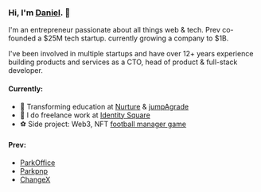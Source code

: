 ### Hi, I'm [Daniel](https://danielpaul.me). 👋

I'm an entrepreneur passionate about all things web & tech. Prev co-founded a $25M tech startup. currently growing a company to $1B.

I've been involved in multiple startups and have over 12+ years experience building products and services as a CTO, head of product & full-stack developer. 

#### Currently:
- 🔭 Transforming education at [Nurture](https://gonurture.com) & [jumpAgrade](http://jumpagrade.com)
- 💎 I do freelance work at [Identity Square](https://github.com/identitysquare)
- ⚽️ Side project: Web3, NFT [football manager game](https://intergalactic.football)


#### Prev: 
- [ParkOffice](https://parkoffice.io)
- [Parkpnp](https://parkpnp.com)
- [ChangeX](https://www.changex.org/)
